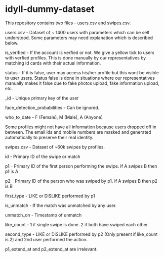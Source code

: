 # idyll-dummy-dataset

This repository contains two files - users.csv and swipes.csv.

users.csv - Dataset of ~ 1400 users with parameters which can be self understood. Some parameters may need explanation which is described below.

  is_verified - If the account is verfied or not. We give a yellow tick to users with verfied profiles. This is done manually by our representatives by matching id cards with their actual information.

  status - If it is false, user may access his/her profile but this wont be visible to user users. Status false is done in situations where our representatives manually makes it false due to fake photos upload, fake information upload, etc.

  _id - Unique primary key of the user
   
  face_detection_probabilities - Can be ignored.
  
  who_to_date - F (Female), M (Male), A (Anyone)
  
Some profiles might not have all information because users dropped off in between. The email ids and mobile numbers are masked and generated automatically to preserve their real identity.

swipes.csv - Dataset of ~60k swipes by profiles.
  
  id - Primary ID of the swipe or match
  
  p1 - Primary ID of the first person performing the swipe. If A swipes B then p1 is A
  
  p2 - Primary ID of the person who was swiped by p1. If A swipes B then p2 is B
  
  first_type - LIKE or DISLIKE performed by p1
  
  is_unmatch - If the match was unmatched by any user.
  
  unmatch_on - Timestamp of unmatch
  
  like_count - 1 if single swipe is done. 2 if both have swiped each other
  
  second_type - LIKE or DISLIKE performed by p2 (Only present if like_count is 2) and 2nd user performed the action.
  
  p1_extend_at and p2_extend_at are irrelevant. 
  
